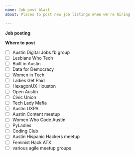 ```yaml
---
name: Job post blast
about: Places to post new job listings when we're hiring

---
```

**Job posting**
<!--- Insert URL of job post here --->


**Where to post**
- [ ] Austin Digital Jobs fb group
- [ ] Lesbians Who Tech
- [ ] Built in Austin
- [ ] Data for Democracy
- [ ] Women in Tech
- [ ] Ladies Get Paid
- [ ] HexagonUX Houston
- [ ] Open Austin
- [ ] Civic Union
- [ ] Tech Lady Mafia
- [ ] Austin UXPA
- [ ] Austin Content meetup
- [ ] Women Who Code Austin
- [ ] PyLadies
- [ ] Coding Club
- [ ] Austin Hispanic Hackers meetup
- [ ] Feminist Hack ATX
- [ ] various agile meetup groups
